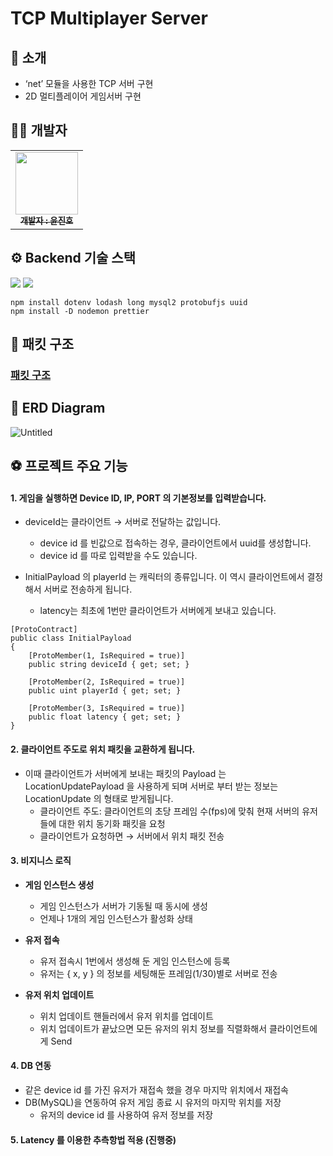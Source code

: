 # TCP Multiplayer Server

## 👋 소개

- ‘net’ 모듈을 사용한 TCP 서버 구현
- 2D 멀티플레이어 게임서버 구현

## 👩‍💻 개발자

<table>
  <tbody>
    <tr>
      <td align="center"><a href="https://github.com/KR-EGOIST"><img src="https://avatars.githubusercontent.com/u/54177070?v=4" width="100px;" alt=""/><br /><sub><b> 개발자 : 윤진호 </b></sub></a><br /></td>
      </tr>
  </tbody>
</table>

## ⚙️ Backend 기술 스택

<img src="https://img.shields.io/badge/node.js-339933?style=for-the-badge&logo=Node.js&logoColor=white">
<img src="https://img.shields.io/badge/mysql-4479A1?style=for-the-badge&logo=mysql&logoColor=white">

```
npm install dotenv lodash long mysql2 protobufjs uuid
npm install -D nodemon prettier
```

## 📄 패킷 구조

### [패킷 구조](https://industrious-lasagna-717.notion.site/Node-js-5f01dba6de4646ac8f31d6d95d55cb6c?pvs=4)

## 📃 ERD Diagram

![Untitled](https://github.com/KR-EGOIST/tcp-multiplayer-server/assets/54177070/7130d297-d2dd-4977-a91d-20d75ccb71dc)

## ⚽ 프로젝트 주요 기능

#### 1. **게임을 실행하면 Device ID, IP, PORT 의 기본정보를 입력받습니다.**
  - deviceId는 클라이언트 → 서버로 전달하는 값입니다.
    - device id 를 빈값으로 접속하는 경우, 클라이언트에서 uuid를 생성합니다.
    - device id 를 따로 입력받을 수도 있습니다.

  - InitialPayload 의 playerId 는 캐릭터의 종류입니다. 이 역시 클라이언트에서 결정해서 서버로 전송하게 됩니다.
    - latency는 최초에 1번만 클라이언트가 서버에게 보내고 있습니다.
   
```
[ProtoContract]
public class InitialPayload
{
    [ProtoMember(1, IsRequired = true)]
    public string deviceId { get; set; }

    [ProtoMember(2, IsRequired = true)]
    public uint playerId { get; set; }
    
    [ProtoMember(3, IsRequired = true)]
    public float latency { get; set; }
}
```

#### 2. **클라이언트 주도로 위치 패킷을 교환하게 됩니다.**
  - 이때 클라이언트가 서버에게 보내는 패킷의 Payload 는 LocationUpdatePayload 을 사용하게 되며 서버로 부터 받는 정보는 LocationUpdate 의 형태로 받게됩니다.
    - 클라이언트 주도: 클라이언트의 초당 프레임 수(fps)에 맞춰 현재 서버의 유저들에 대한 위치 동기화 패킷을 요청
    - 클라이언트가 요청하면 → 서버에서 위치 패킷 전송

#### 3. **비지니스 로직**
  - **게임 인스턴스 생성**
    - 게임 인스턴스가 서버가 기동될 때 동시에 생성
    - 언제나 1개의 게임 인스턴스가 활성화 상태
   
  - **유저 접속**
    - 유저 접속시 1번에서 생성해 둔 게임 인스턴스에 등록
    - 유저는 { x, y } 의 정보를 세팅해둔 프레임(1/30)별로 서버로 전송
   
  - **유저 위치 업데이트**
    - 위치 업데이트 핸들러에서 유저 위치를 업데이트
    - 위치 업데이트가 끝났으면 모든 유저의 위치 정보를 직렬화해서 클라이언트에게 Send
   
#### 4. **DB 연동**
  - 같은 device id 를 가진 유저가 재접속 했을 경우 마지막 위치에서 재접속
  - DB(MySQL)을 연동하여 유저 게임 종료 시 유저의 마지막 위치를 저장
    - 유저의 device id 를 사용하여 유저 정보를 저장
   
#### 5. **Latency 를 이용한 추측항법 적용** (진행중)
